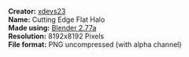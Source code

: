 **Creator:** [xdevs23](//github.com/xdevs23)<br />
**Name:** Cutting Edge Flat Halo<br />
**Made using:** [Blender 2.77a](//blender.org)<br />
**Resolution:** 8192x8192 Pixels<br />
**File format:** PNG uncompressed (with alpha channel)
